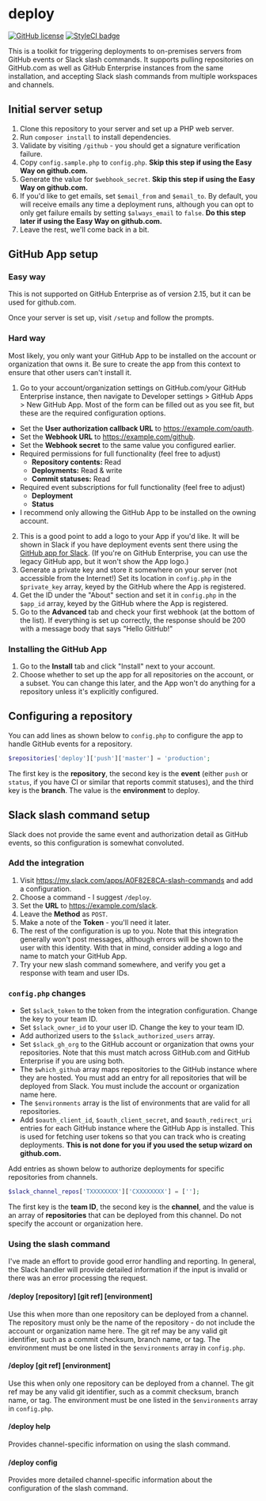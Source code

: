 # deploy
[![GitHub license](https://img.shields.io/github/license/kberzinch/deploy.svg?style=flat-square)](https://raw.githubusercontent.com/kberzinch/deploy/master/LICENSE.md) [![StyleCI badge](https://styleci.io/repos/43822640/shield)](https://styleci.io/repos/43822640)

This is a toolkit for triggering deployments to on-premises servers from GitHub events or Slack slash commands. It supports pulling repositories on GitHub.com as well as GitHub Enterprise instances from the same installation, and accepting Slack slash commands from multiple workspaces and channels.

## Initial server setup
1. Clone this repository to your server and set up a PHP web server.
2. Run `composer install` to install dependencies.
3. Validate by visiting `/github` - you should get a signature verification failure.
4. Copy `config.sample.php` to `config.php`. **Skip this step if using the Easy Way on github.com.**
5. Generate the value for `$webhook_secret`. **Skip this step if using the Easy Way on github.com.**
6. If you'd like to get emails, set `$email_from` and `$email_to`. By default, you will receive emails any time a deployment runs, although you can opt to only get failure emails by setting `$always_email` to `false`. **Do this step later if using the Easy Way on github.com.**
7. Leave the rest, we'll come back in a bit.

## GitHub App setup

### Easy way
This is not supported on GitHub Enterprise as of version 2.15, but it can be used for github.com.

Once your server is set up, visit `/setup` and follow the prompts.

### Hard way

Most likely, you only want your GitHub App to be installed on the account or organization that owns it. Be sure to create the app from this context to ensure that other users can't install it.

1. Go to your account/organization settings on GitHub.com/your GitHub Enterprise instance, then navigate to Developer settings > GitHub Apps > New GitHub App. Most of the form can be filled out as you see fit, but these are the required configuration options.
  * Set the **User authorization callback URL** to https://example.com/oauth.
  * Set the **Webhook URL** to https://example.com/github.
  * Set the **Webhook secret** to the same value you configured earlier.
  * Required permissions for full functionality (feel free to adjust)
    * **Repository contents:** Read
    * **Deployments:** Read & write
    * **Commit statuses:** Read
  * Required event subscriptions for full functionality (feel free to adjust)
    * **Deployment**
    * **Status**
  * I recommend only allowing the GitHub App to be installed on the owning account.
2. This is a good point to add a logo to your App if you'd like. It will be shown in Slack if you have deployment events sent there using the [GitHub app for Slack](https://slack.github.com/). (If you're on GitHub Enterprise, you can use the legacy GitHub app, but it won't show the App logo.)
3. Generate a private key and store it somewhere on your server (not accessible from the Internet!) Set its location in `config.php` in the `$private_key` array, keyed by the GitHub where the App is registered.
4. Get the ID under the "About" section and set it in `config.php` in the `$app_id` array, keyed by the GitHub where the App is registered.
5. Go to the **Advanced** tab and check your first webhook (at the bottom of the list). If everything is set up correctly, the response should be 200 with a message body that says "Hello GitHub!"

### Installing the GitHub App
1. Go to the **Install** tab and click "Install" next to your account.
2. Choose whether to set up the app for all repositories on the account, or a subset. You can change this later, and the App won't do anything for a repository unless it's explicitly configured.

## Configuring a repository
You can add lines as shown below to `config.php` to configure the app to handle GitHub events for a repository.

```php
$repositories['deploy']['push']['master'] = 'production';
```

The first key is the **repository**, the second key is the **event** (either `push` or `status`, if you have CI or similar that reports commit statuses), and the third key is the **branch**. The value is the **environment** to deploy.

## Slack slash command setup
Slack does not provide the same event and authorization detail as GitHub events, so this configuration is somewhat convoluted.

### Add the integration
1. Visit https://my.slack.com/apps/A0F82E8CA-slash-commands and add a configuration.
2. Choose a command - I suggest `/deploy`.
3. Set the **URL** to https://example.com/slack.
4. Leave the **Method** as `POST`.
5. Make a note of the **Token** - you'll need it later.
6. The rest of the configuration is up to you. Note that this integration generally won't post messages, although errors will be shown to the user with this identity. With that in mind, consider adding a logo and name to match your GitHub App.
7. Try your new slash command somewhere, and verify you get a response with team and user IDs.

### `config.php` changes
* Set `$slack_token` to the token from the integration configuration. Change the key to your team ID.
* Set `$slack_owner_id` to your user ID. Change the key to your team ID.
* Add authorized users to the `$slack_authorized_users` array.
* Set `$slack_gh_org` to the GitHub account or organization that owns your repositories. Note that this must match across GitHub.com and GitHub Enterprise if you are using both.
* The `$which_github` array maps repositories to the GitHub instance where they are hosted. You must add an entry for all repositories that will be deployed from Slack. You must include the account or organization name here.
* The `$environments` array is the list of environments that are valid for all repositories.
* Add `$oauth_client_id`, `$oauth_client_secret`, and `$oauth_redirect_uri` entries for each GitHub instance where the GitHub App is installed. This is used for fetching user tokens so that you can track who is creating deployments. **This is not done for you if you used the setup wizard on github.com.**

Add entries as shown below to authorize deployments for specific repositories from channels.

```php
$slack_channel_repos['TXXXXXXXX']['CXXXXXXXX'] = [''];
```

The first key is the **team ID**, the second key is the **channel**, and the value is an array of **repositories** that can be deployed from this channel. Do not specify the account or organization here.

### Using the slash command
I've made an effort to provide good error handling and reporting. In general, the Slack handler will provide detailed information if the input is invalid or there was an error processing the request.

#### /deploy [repository] [git ref] [environment]
Use this when more than one repository can be deployed from a channel. The repository must only be the name of the repository - do not include the account or organization name here. The git ref may be any valid git identifier, such as a commit checksum, branch name, or tag. The environment must be one listed in the `$environments` array in `config.php`.

#### /deploy [git ref] [environment]
Use this when only one repository can be deployed from a channel. The git ref may be any valid git identifier, such as a commit checksum, branch name, or tag. The environment must be one listed in the `$environments` array in `config.php`.

#### /deploy help
Provides channel-specific information on using the slash command.

#### /deploy config
Provides more detailed channel-specific information about the configuration of the slash command.
